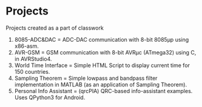 # Projects
Projects created as a part of classwork

1. 8085-ADC&DAC = ADC-DAC communication with 8-bit 8085µp using x86-asm.
2. AVR-GSM = GSM communication with 8-bit AVRµc (ATmega32) using C, in AVRStudio4.
2. World Time Interface = Simple HTML Script to display current time for 150 countries.
3. Sampling Theorem = Simple lowpass and bandpass filter implementation in MATLAB (as an application of Sampling Theorem).
4. Personal Info Assistant = (qrcPIA) QRC-based info-assistant examples. Uses QPython3 for Android.
